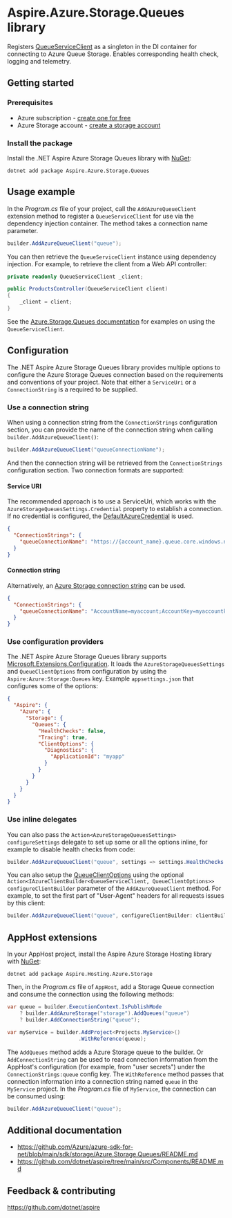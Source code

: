 # Aspire.Azure.Storage.Queues library

Registers [QueueServiceClient](https://learn.microsoft.com/dotnet/api/azure.storage.queues.queueserviceclient) as a singleton in the DI container for connecting to Azure Queue Storage. Enables corresponding health check, logging and telemetry.

## Getting started

### Prerequisites

- Azure subscription - [create one for free](https://azure.microsoft.com/free/)
- Azure Storage account - [create a storage account](https://learn.microsoft.com/azure/storage/common/storage-account-create)

### Install the package

Install the .NET Aspire Azure Storage Queues library with [NuGet](https://www.nuget.org):

```dotnetcli
dotnet add package Aspire.Azure.Storage.Queues
```

## Usage example

In the _Program.cs_ file of your project, call the `AddAzureQueueClient` extension method to register a `QueueServiceClient` for use via the dependency injection container. The method takes a connection name parameter.

```csharp
builder.AddAzureQueueClient("queue");
```

You can then retrieve the `QueueServiceClient` instance using dependency injection. For example, to retrieve the client from a Web API controller:

```csharp
private readonly QueueServiceClient _client;

public ProductsController(QueueServiceClient client)
{
    _client = client;
}
```

See the [Azure.Storage.Queues documentation](https://github.com/Azure/azure-sdk-for-net/blob/main/sdk/storage/Azure.Storage.Queues/README.md) for examples on using the `QueueServiceClient`.

## Configuration

The .NET Aspire Azure Storage Queues library provides multiple options to configure the Azure Storage Queues connection based on the requirements and conventions of your project. Note that either a `ServiceUri` or a `ConnectionString` is a required to be supplied.

### Use a connection string

When using a connection string from the `ConnectionStrings` configuration section, you can provide the name of the connection string when calling `builder.AddAzureQueueClient()`:

```csharp
builder.AddAzureQueueClient("queueConnectionName");
```

And then the connection string will be retrieved from the `ConnectionStrings` configuration section. Two connection formats are supported:

#### Service URI

The recommended approach is to use a ServiceUri, which works with the `AzureStorageQueuesSettings.Credential` property to establish a connection. If no credential is configured, the [DefaultAzureCredential](https://learn.microsoft.com/dotnet/api/azure.identity.defaultazurecredential) is used.

```json
{
  "ConnectionStrings": {
    "queueConnectionName": "https://{account_name}.queue.core.windows.net/"
  }
}
```

#### Connection string

Alternatively, an [Azure Storage connection string](https://learn.microsoft.com/azure/storage/common/storage-configure-connection-string) can be used.

```json
{
  "ConnectionStrings": {
    "queueConnectionName": "AccountName=myaccount;AccountKey=myaccountkey"
  }
}
```

### Use configuration providers

The .NET Aspire Azure Storage Queues library supports [Microsoft.Extensions.Configuration](https://learn.microsoft.com/dotnet/api/microsoft.extensions.configuration). It loads the `AzureStorageQueuesSettings` and `QueueClientOptions` from configuration by using the `Aspire:Azure:Storage:Queues` key. Example `appsettings.json` that configures some of the options:

```json
{
  "Aspire": {
    "Azure": {
      "Storage": {
        "Queues": {
          "HealthChecks": false,
          "Tracing": true,
          "ClientOptions": {
            "Diagnostics": {
              "ApplicationId": "myapp"
            }
          }
        }
      }
    }
  }
}
```

### Use inline delegates

You can also pass the `Action<AzureStorageQueuesSettings> configureSettings` delegate to set up some or all the options inline, for example to disable health checks from code:

```csharp
builder.AddAzureQueueClient("queue", settings => settings.HealthChecks = false);
```

You can also setup the [QueueClientOptions](https://learn.microsoft.com/dotnet/api/azure.storage.queues.queueclientoptions) using the optional `Action<IAzureClientBuilder<QueueServiceClient, QueueClientOptions>> configureClientBuilder` parameter of the `AddAzureQueueClient` method. For example, to set the first part of "User-Agent" headers for all requests issues by this client:

```csharp
builder.AddAzureQueueClient("queue", configureClientBuilder: clientBuilder => clientBuilder.ConfigureOptions(options => options.Diagnostics.ApplicationId = "myapp"));
```

## AppHost extensions

In your AppHost project, install the Aspire Azure Storage Hosting library with [NuGet](https://www.nuget.org):

```dotnetcli
dotnet add package Aspire.Hosting.Azure.Storage
```

Then, in the _Program.cs_ file of `AppHost`, add a Storage Queue connection and consume the connection using the following methods:

```csharp
var queue = builder.ExecutionContext.IsPublishMode
    ? builder.AddAzureStorage("storage").AddQueues("queue")
    ? builder.AddConnectionString("queue");

var myService = builder.AddProject<Projects.MyService>()
                       .WithReference(queue);
```

The `AddQueues` method adds a Azure Storage queue to the builder. Or `AddConnectionString` can be used to read connection information from the AppHost's configuration (for example, from "user secrets") under the `ConnectionStrings:queue` config key. The `WithReference` method passes that connection information into a connection string named `queue` in the `MyService` project. In the _Program.cs_ file of `MyService`, the connection can be consumed using:

```csharp
builder.AddAzureQueueClient("queue");
```

## Additional documentation

* https://github.com/Azure/azure-sdk-for-net/blob/main/sdk/storage/Azure.Storage.Queues/README.md
* https://github.com/dotnet/aspire/tree/main/src/Components/README.md

## Feedback & contributing

https://github.com/dotnet/aspire
